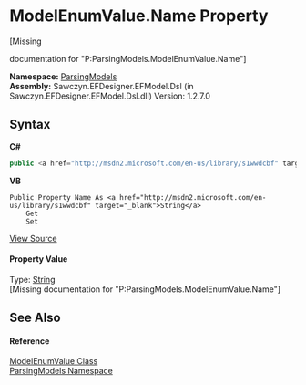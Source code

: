 # ModelEnumValue.Name Property 
 

\[Missing <summary> documentation for "P:ParsingModels.ModelEnumValue.Name"\]

**Namespace:**&nbsp;<a href="N_ParsingModels">ParsingModels</a><br />**Assembly:**&nbsp;Sawczyn.EFDesigner.EFModel.Dsl (in Sawczyn.EFDesigner.EFModel.Dsl.dll) Version: 1.2.7.0

## Syntax

**C#**<br />
``` C#
public <a href="http://msdn2.microsoft.com/en-us/library/s1wwdcbf" target="_blank">string</a> Name { get; set; }
```

**VB**<br />
``` VB
Public Property Name As <a href="http://msdn2.microsoft.com/en-us/library/s1wwdcbf" target="_blank">String</a>
	Get
	Set
```

<a href="https://github.com/msawczyn/EFDesigner/tree/master/src/ParsingModels/ModelEnumValue.cs#L5" title="View the source code">View Source</a><br />

#### Property Value
Type: <a href="http://msdn2.microsoft.com/en-us/library/s1wwdcbf" target="_blank">String</a><br />\[Missing <value> documentation for "P:ParsingModels.ModelEnumValue.Name"\]

## See Also


#### Reference
<a href="T_ParsingModels_ModelEnumValue">ModelEnumValue Class</a><br /><a href="N_ParsingModels">ParsingModels Namespace</a><br />